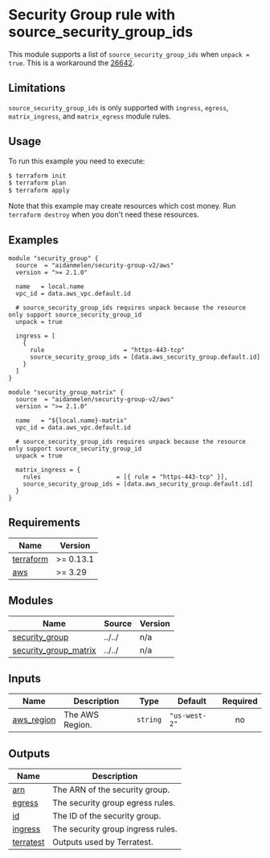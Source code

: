 # Security Group rule with source_security_group_ids

This module supports a list of `source_security_group_ids` when `unpack = true`. This is a workaround the [26642](https://github.com/hashicorp/terraform-provider-aws/issues/26642).

## Limitations

`source_security_group_ids` is only supported with `ingress`, `egress`, `matrix_ingress`, and `matrix_egress` module rules.

## Usage

To run this example you need to execute:

```bash
$ terraform init
$ terraform plan
$ terraform apply
```

Note that this example may create resources which cost money. Run `terraform destroy` when you don't need these resources.

<!-- BEGINNING OF PRE-COMMIT-TERRAFORM DOCS HOOK -->

## Examples

```hcl
module "security_group" {
  source  = "aidanmelen/security-group-v2/aws"
  version = ">= 2.1.0"

  name   = local.name
  vpc_id = data.aws_vpc.default.id

  # source_security_group_ids requires unpack because the resource only support source_security_group_id
  unpack = true

  ingress = [
    {
      rule                      = "https-443-tcp"
      source_security_group_ids = [data.aws_security_group.default.id]
    }
  ]
}

module "security_group_matrix" {
  source  = "aidanmelen/security-group-v2/aws"
  version = ">= 2.1.0"

  name   = "${local.name}-matrix"
  vpc_id = data.aws_vpc.default.id

  # source_security_group_ids requires unpack because the resource only support source_security_group_id
  unpack = true

  matrix_ingress = {
    rules                     = [{ rule = "https-443-tcp" }],
    source_security_group_ids = [data.aws_security_group.default.id]
  }
}
```

## Requirements

| Name | Version |
|------|---------|
| <a name="requirement_terraform"></a> [terraform](#requirement\_terraform) | >= 0.13.1 |
| <a name="requirement_aws"></a> [aws](#requirement\_aws) | >= 3.29 |
## Modules

| Name | Source | Version |
|------|--------|---------|
| <a name="module_security_group"></a> [security\_group](#module\_security\_group) | ../../ | n/a |
| <a name="module_security_group_matrix"></a> [security\_group\_matrix](#module\_security\_group\_matrix) | ../../ | n/a |
## Inputs

| Name | Description | Type | Default | Required |
|------|-------------|------|---------|:--------:|
| <a name="input_aws_region"></a> [aws\_region](#input\_aws\_region) | The AWS Region. | `string` | `"us-west-2"` | no |
## Outputs

| Name | Description |
|------|-------------|
| <a name="output_arn"></a> [arn](#output\_arn) | The ARN of the security group. |
| <a name="output_egress"></a> [egress](#output\_egress) | The security group egress rules. |
| <a name="output_id"></a> [id](#output\_id) | The ID of the security group. |
| <a name="output_ingress"></a> [ingress](#output\_ingress) | The security group ingress rules. |
| <a name="output_terratest"></a> [terratest](#output\_terratest) | Outputs used by Terratest. |
<!-- END OF PRE-COMMIT-TERRAFORM DOCS HOOK -->
